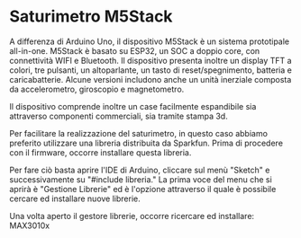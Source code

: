 # Saturimetro M5Stack 

A differenza di Arduino Uno, il dispositivo M5Stack è un sistema prototipale all-in-one.
M5Stack è basato su ESP32, un SOC a doppio core, con connettività WIFI e Bluetooth. Il dispositivo presenta inoltre un display TFT a colori, tre pulsanti, un altoparlante, un tasto di reset/spegnimento, batteria e caricabatterie.
Alcune versioni includono anche un unità inerziale composta da accelerometro, giroscopio e magnetometro.

Il dispositivo comprende inoltre un case facilmente espandibile sia attraverso componenti commerciali, sia tramite stampa 3d.

Per facilitare la realizzazione del saturimetro, in questo caso abbiamo preferito utilizzare una libreria distribuita da Sparkfun. Prima di procedere con il firmware, occorre installare questa libreria.

Per fare ciò basta aprire l'IDE di Arduino, cliccare sul menù "Sketch" e successivamente su "#include libreria."
La prima voce del menu che si aprirà è "Gestione Librerie" ed è l'opzione attraverso il quale è possibile cercare ed installare nuove librerie.

Una volta aperto il gestore librerie, occorre ricercare ed installare: MAX3010x




